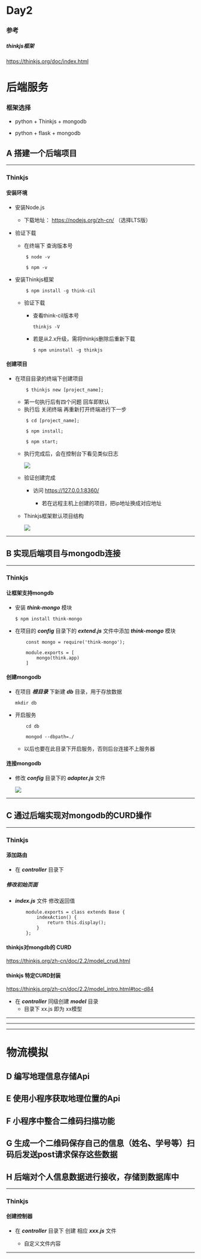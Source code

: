 # Day2
### 参考

   ##### thinkjs框架

https://thinkjs.org/doc/index.html


# 后端服务

### 框架选择

+ python + Thinkjs + mongodb

+ python + flask + mongodb

## A 搭建一个后端项目
---
### Thinkjs

#### 安装环境
+ 安装Node.js

    + 下载地址： https://nodejs.org/zh-cn/
            （选择LTS版）
        
+ 验证下载  
    + 在终端下 查询版本号
    ```
        $ node -v
       
        $ npm -v
    ```

+ 安装Thinkjs框架

    ```
        $ npm install -g think-cil
    ```

   + 验证下载
        
        + 查看think-cil版本号
        
            `thinkjs -V`

        + 若是从2.x升级，需将thinkjs删除后重新下载

            `$ npm uninstall -g thinkjs`

#### 创建项目

+ 在项目目录的终端下创建项目

    ```
        $ thinkjs new [project_name];
    ```

    + 第一句执行后有四个问题  回车即默认
    + 执行后 关闭终端 再重新打开终端进行下一步
    
    ```
        $ cd [project_name];

        $ npm install;
        
        $ npm start;   
    ``` 

    + 执行完成后，会在控制台下看见类似日志
        
        ![](./Day2_images/thinkjs_log.png)

    + 验证创建完成

        + 访问 https://127.0.0.1:8360/
            
            + 若在远程主机上创建的项目，把ip地址换成对应地址

    + Thinkjs框架默认项目结构

        ![](./Day2_images/thinkjs_project_structure.png)

---


## B 实现后端项目与mongodb连接
---
### Thinkjs

#### 让框架支持mongdb

+ 安装 ***think-mongo*** 模块

    `$ npm install think-mongo`

+ 在项目的 ***config*** 目录下的 ***extend.js*** 文件中添加 ***think-mongo*** 模块

    ```
        const mongo = require('think-mongo');

        module.exports = [
            mongo(think.app)
        ]
    ```

#### 创建mongodb

+ 在项目 ***根目录*** 下新建 ***db*** 目录，用于存放数据
    
    `mkdir db`

+ 开启服务

    ```
        cd db

        mongod --dbpath=./
    ```
    + 以后也要在此目录下开启服务，否则后台连接不上服务器


#### 连接mongodb

+ 修改 ***config*** 目录下的 ***adapter.js*** 文件
    
    ![](./Day2_images/thinkjs_connet_mongo.png)

---

## C 通过后端实现对mongodb的CURD操作
---
### Thinkjs

#### 添加路由

+ 在 ***controller*** 目录下

##### 修改初始页面

+ ***index.js*** 文件 修改返回值

    ```
        module.exports = class extends Base {
            indexAction() {
                return this.display();
            }
        };
    ```

#### thinkjs对mongdb的 CURD

https://thinkjs.org/zh-cn/doc/2.2/model_crud.html

#### thinkjs 特定CURD封装

https://thinkjs.org/zh-cn/doc/2.2/model_intro.html#toc-d84

+ 在 ***controller*** 同级创建 ***model*** 目录 
    + 目录下 xx.js 即为 xx模型

---

---
---

# 物流模拟
## D 编写地理信息存储Api
## E 使用小程序获取地理位置的Api
## F 小程序中整合二维码扫描功能
## G 生成一个二维码保存自己的信息（姓名、学号等）扫码后发送post请求保存这些数据
## H 后端对个人信息数据进行接收，存储到数据库中

---

### Thinkjs 

#### 创建控制器

+ 在 ***controller*** 目录下 创建 相应 ***xxx.js*** 文件
    
    + 自定义文件内容
---